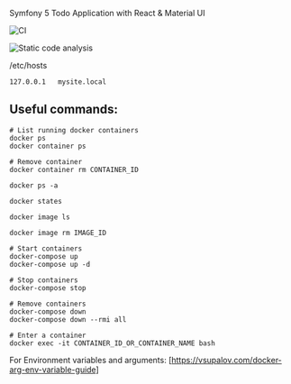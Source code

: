 Symfony 5 Todo Application with React & Material UI

![CI](https://github.com/nikkii94/symfony5-react-todo/workflows/CI/badge.svg)

![Static code analysis](https://github.com/nikkii94/symfony5-react-todo/workflows/Static%20code%20analysis/badge.svg?branch=master)

/etc/hosts
``` 
127.0.0.1   mysite.local
```

## Useful commands:

``` 
# List running docker containers
docker ps
docker container ps

# Remove container
docker container rm CONTAINER_ID

docker ps -a

docker states

docker image ls

docker image rm IMAGE_ID

# Start containers
docker-compose up
docker-compose up -d

# Stop containers
docker-compose stop

# Remove containers
docker-compose down
docker-compose down --rmi all

# Enter a container
docker exec -it CONTAINER_ID_OR_CONTAINER_NAME bash
```

For Environment variables and arguments:
[https://vsupalov.com/docker-arg-env-variable-guide]
